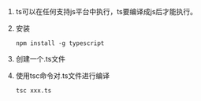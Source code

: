 1. ts可以在任何支持js平台中执行，ts要编译成js后才能执行。

2. 安装

   ```
   npm install -g typescript
   ```

3. 创建一个.ts文件

4. 使用tsc命令对.ts文件进行编译

   ```
   tsc xxx.ts
   ```

   